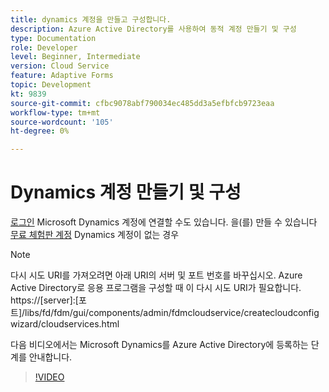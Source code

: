 ```yaml
---
title: dynamics 계정을 만들고 구성합니다.
description: Azure Active Directory를 사용하여 동적 계정 만들기 및 구성
type: Documentation
role: Developer
level: Beginner, Intermediate
version: Cloud Service
feature: Adaptive Forms
topic: Development
kt: 9839
source-git-commit: cfbc9078abf790034ec485dd3a5efbfcb9723eaa
workflow-type: tm+mt
source-wordcount: '105'
ht-degree: 0%

---
```


# Dynamics 계정 만들기 및 구성

[로그인](https://dynamics.microsoft.com/en-us/) Microsoft Dynamics 계정에 연결할 수도 있습니다. 을(를) 만들 수 있습니다 [무료 체험판 계정](https://dynamics.microsoft.com/en-us/dynamics-365-free-trial/) Dynamics 계정이 없는 경우

>[!NOTE]
>다시 시도 URI를 가져오려면 아래 URI의 서버 및 포트 번호를 바꾸십시오. Azure Active Directory로 응용 프로그램을 구성할 때 이 다시 시도 URI가 필요합니다.
>https://[server]:[포트]/libs/fd/fdm/gui/components/admin/fdmcloudservice/createcloudconfigwizard/cloudservices.html

다음 비디오에서는 Microsoft Dynamics를 Azure Active Directory에 등록하는 단계를 안내합니다.

>[!VIDEO](https://video.tv.adobe.com/v/340743?quality=12&learn=on)

